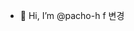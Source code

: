 - 👋 Hi, I’m @pacho-h
f
변경
<!---
pacho-h/pacho-h is a ✨ special ✨ repository because its `README.md` (this file) appears on your GitHub profile.
You can click the Preview link to take a look at your changes.
--->
